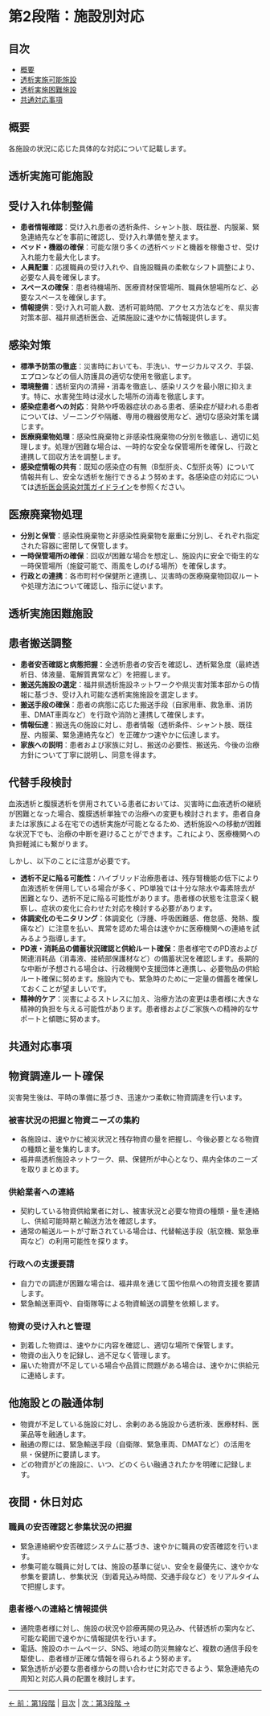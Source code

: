 # 第2段階：施設別対応

## 目次

- [概要](#概要)
- [透析実施可能施設](#透析実施可能施設)
- [透析実施困難施設](#透析実施困難施設)
- [共通対応事項](#共通対応事項)

## 概要

各施設の状況に応じた具体的な対応について記載します。

## 透析実施可能施設

## 受け入れ体制整備

- **患者情報確認**：受け入れ患者の透析条件、シャント肢、既往歴、内服薬、緊急連絡先などを事前に確認し、受け入れ準備を整えます。
- **ベッド・機器の確保**：可能な限り多くの透析ベッドと機器を稼働させ、受け入れ能力を最大化します。
- **人員配置**：応援職員の受け入れや、自施設職員の柔軟なシフト調整により、必要な人員を確保します。
- **スペースの確保**：患者待機場所、医療資材保管場所、職員休憩場所など、必要なスペースを確保します。
- **情報提供**：受け入れ可能人数、透析可能時間、アクセス方法などを、県災害対策本部、福井県透析医会、近隣施設に速やかに情報提供します。

## 感染対策

- **標準予防策の徹底**：災害時においても、手洗い、サージカルマスク、手袋、エプロンなどの個人防護具の適切な使用を徹底します。
- **環境整備**：透析室内の清掃・消毒を徹底し、感染リスクを最小限に抑えます。特に、水害発生時は浸水した場所の消毒を徹底します。
- **感染症患者への対応**：発熱や呼吸器症状のある患者、感染症が疑われる患者については、ゾーニングや隔離、専用の機器使用など、適切な感染対策を講じます。
- **医療廃棄物処理**：感染性廃棄物と非感染性廃棄物の分別を徹底し、適切に処理します。処理が困難な場合は、一時的な安全な保管場所を確保し、行政と連携して回収方法を調整します。
- **感染症情報の共有**：既知の感染症の有無（B型肝炎、C型肝炎等）について情報共有し、安全な透析を施行できるよう努めます。各感染症の対応については[透析医会感染対策ガイドライン](https://www.touseki-ikai.or.jp/htm/05_publish/doc_m_and_g/20231231_infection_control_guideline.pdf)を参照ください。

## 医療廃棄物処理

- **分別と保管**：感染性廃棄物と非感染性廃棄物を厳重に分別し、それぞれ指定された容器に密閉して保管します。
- **一時保管場所の確保**：回収が困難な場合を想定し、施設内に安全で衛生的な一時保管場所（施錠可能で、雨風をしのげる場所）を確保します。
- **行政との連携**：各市町村や保健所と連携し、災害時の医療廃棄物回収ルートや処理方法について確認し、指示に従います。

## 透析実施困難施設

## 患者搬送調整

- **患者安否確認と病態把握**：全透析患者の安否を確認し、透析緊急度（最終透析日、体液量、電解質異常など）を把握します。
- **搬送先施設の選定**：福井県透析施設ネットワークや県災害対策本部からの情報に基づき、受け入れ可能な透析実施施設を選定します。
- **搬送手段の確保**：患者の病態に応じた搬送手段（自家用車、救急車、消防車、DMAT車両など）を行政や消防と連携して確保します。
- **情報伝達**：搬送先の施設に対し、患者情報（透析条件、シャント肢、既往歴、内服薬、緊急連絡先など）を正確かつ速やかに伝達します。
- **家族への説明**：患者および家族に対し、搬送の必要性、搬送先、今後の治療方針について丁寧に説明し、同意を得ます。

## 代替手段検討

血液透析と腹膜透析を併用されている患者においては、災害時に血液透析の継続が困難となった場合、腹膜透析単独での治療への変更も検討されます。患者自身または家族による在宅での透析実施が可能となるため、透析施設への移動が困難な状況下でも、治療の中断を避けることができます。これにより、医療機関への負担軽減にも繋がります。

しかし、以下のことに注意が必要です。

- **透析不足に陥る可能性**：ハイブリッド治療患者は、残存腎機能の低下により血液透析を併用している場合が多く、PD単独では十分な除水や毒素除去が困難となり、透析不足に陥る可能性があります。患者様の状態を注意深く観察し、症状の変化に合わせた対応を検討する必要があります。
- **体調変化のモニタリング**：体調変化（浮腫、呼吸困難感、倦怠感、発熱、腹痛など）に注意を払い、異常を認めた場合は速やかに医療機関への連絡を試みるよう指導します。
- **PD液・消耗品の備蓄状況確認と供給ルート確保**：患者様宅でのPD液および関連消耗品（消毒液、接続部保護材など）の備蓄状況を確認します。長期的な中断が予想される場合は、行政機関や支援団体と連携し、必要物品の供給ルート確保に努めます。施設内でも、緊急時のために一定量の備蓄を確保しておくことが望ましいです。
- **精神的ケア**：災害によるストレスに加え、治療方法の変更は患者様に大きな精神的負担を与える可能性があります。患者様およびご家族への精神的なサポートと傾聴に努めます。

## 共通対応事項

## 物資調達ルート確保

災害発生後は、平時の準備に基づき、迅速かつ柔軟に物資調達を行います。

### 被害状況の把握と物資ニーズの集約

- 各施設は、速やかに被災状況と残存物資の量を把握し、今後必要となる物資の種類と量を集約します。
- 福井県透析施設ネットワーク、県、保健所が中心となり、県内全体のニーズを取りまとめます。

### 供給業者への連絡

- 契約している物資供給業者に対し、被害状況と必要な物資の種類・量を連絡し、供給可能時期と輸送方法を確認します。
- 通常の輸送ルートが寸断されている場合は、代替輸送手段（航空機、緊急車両など）の利用可能性を探ります。

### 行政への支援要請

- 自力での調達が困難な場合は、福井県を通じて国や他県への物資支援を要請します。
- 緊急輸送車両や、自衛隊等による物資輸送の調整を依頼します。

### 物資の受け入れと管理

- 到着した物資は、速やかに内容を確認し、適切な場所で保管します。
- 物資の出入りを記録し、過不足なく管理します。
- 届いた物資が不足している場合や品質に問題がある場合は、速やかに供給元に連絡します。

## 他施設との融通体制

- 物資が不足している施設に対し、余剰のある施設から透析液、医療材料、医薬品等を融通します。
- 融通の際には、緊急輸送手段（自衛隊、緊急車両、DMATなど）の活用を県・保健所に要請します。
- どの物資がどの施設に、いつ、どのくらい融通されたかを明確に記録します。

## 夜間・休日対応

### 職員の安否確認と参集状況の把握

- 緊急連絡網や安否確認システムに基づき、速やかに職員の安否確認を行います。
- 参集可能な職員に対しては、施設の基準に従い、安全を最優先に、速やかな参集を要請し、参集状況（到着見込み時間、交通手段など）をリアルタイムで把握します。

### 患者様への連絡と情報提供

- 通院患者様に対し、施設の状況や診療再開の見込み、代替透析の案内など、可能な範囲で速やかに情報提供を行います。
- 電話、施設のホームページ、SNS、地域の防災無線など、複数の通信手段を駆使し、患者様が正確な情報を得られるよう努めます。
- 緊急透析が必要な患者様からの問い合わせに対応できるよう、緊急連絡先の周知と対応人員の配置を検討します。

---
[← 前：第1段階](01-initial-response.md) | [目次](index.md) | [次：第3段階 →](03-network-coordination.md)
